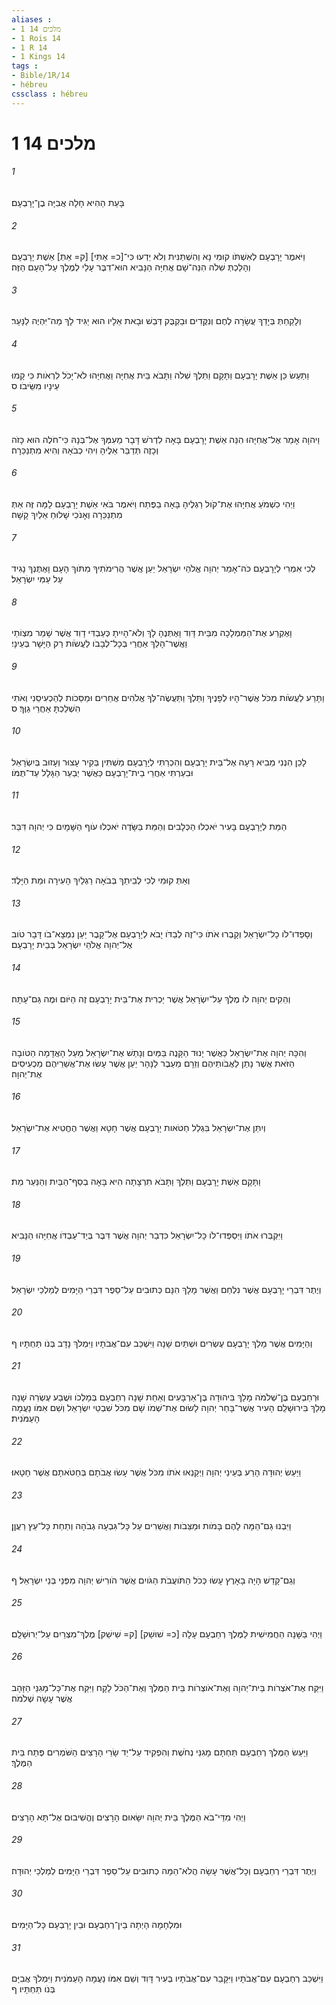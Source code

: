 ```yaml
---
aliases : 
- 1 מלכים 14
- 1 Rois 14
- 1 R 14
- 1 Kings 14
tags : 
- Bible/1R/14
- hébreu
cssclass : hébreu
---
```


# 1 מלכים 14

###### 1
בָּעֵת הַהִיא חָלָה אֲבִיָּה בֶן־יָרָבְעָם׃
###### 2
וַיֹּאמֶר יָרָבְעָם לְאִשְׁתֹּו קוּמִי נָא וְהִשְׁתַּנִּית וְלֹא יֵדְעוּ כִּי־[כ= אַתִּי] [ק= אַתְּ] אֵשֶׁת יָרָבְעָם וְהָלַכְתְּ שִׁלֹה הִנֵּה־שָׁם אֲחִיָּה הַנָּבִיא הוּא־דִבֶּר עָלַי לְמֶלֶךְ עַל־הָעָם הַזֶּה׃
###### 3
וְלָקַחַתְּ בְּיָדֵךְ עֲשָׂרָה לֶחֶם וְנִקֻּדִים וּבַקְבֻּק דְּבַשׁ וּבָאת אֵלָיו הוּא יַגִּיד לָךְ מַה־יִּהְיֶה לַנָּעַר׃
###### 4
וַתַּעַשׂ כֵּן אֵשֶׁת יָרָבְעָם וַתָּקָם וַתֵּלֶךְ שִׁלֹה וַתָּבֹא בֵּית אֲחִיָּה וַאֲחִיָּהוּ לֹא־יָכֹל לִרְאֹות כִּי קָמוּ עֵינָיו מִשֵּׂיבֹו׃ ס
###### 5
וַיהוָה אָמַר אֶל־אֲחִיָּהוּ הִנֵּה אֵשֶׁת יָרָבְעָם בָּאָה לִדְרֹשׁ דָּבָר מֵעִמְּךָ אֶל־בְּנָהּ כִּי־חֹלֶה הוּא כָּזֹה וְכָזֶה תְּדַבֵּר אֵלֶיהָ וִיהִי כְבֹאָהּ וְהִיא מִתְנַכֵּרָה׃
###### 6
וַיְהִי כִשְׁמֹעַ אֲחִיָּהוּ אֶת־קֹול רַגְלֶיהָ בָּאָה בַפֶּתַח וַיֹּאמֶר בֹּאִי אֵשֶׁת יָרָבְעָם לָמָּה זֶּה אַתְּ מִתְנַכֵּרָה וְאָנֹכִי שָׁלוּחַ אֵלַיִךְ קָשָׁה׃
###### 7
לְכִי אִמְרִי לְיָרָבְעָם כֹּה־אָמַר יְהוָה אֱלֹהֵי יִשְׂרָאֵל יַעַן אֲשֶׁר הֲרִימֹתִיךָ מִתֹּוךְ הָעָם וָאֶתֶּנְךָ נָגִיד עַל עַמִּי יִשְׂרָאֵל׃
###### 8
וָאֶקְרַע אֶת־הַמַּמְלָכָה מִבֵּית דָּוִד וָאֶתְּנֶהָ לָךְ וְלֹא־הָיִיתָ כְּעַבְדִּי דָוִד אֲשֶׁר שָׁמַר מִצְוֹתַי וַאֲשֶׁר־הָלַךְ אַחֲרַי בְּכָל־לְבָבֹו לַעֲשֹׂות רַק הַיָּשָׁר בְּעֵינָי׃
###### 9
וַתָּרַע לַעֲשֹׂות מִכֹּל אֲשֶׁר־הָיוּ לְפָנֶיךָ וַתֵּלֶךְ וַתַּעֲשֶׂה־לְּךָ אֱלֹהִים אֲחֵרִים וּמַסֵּכֹות לְהַכְעִיסֵנִי וְאֹתִי הִשְׁלַכְתָּ אַחֲרֵי גַוֶּךָ׃ ס
###### 10
לָכֵן הִנְנִי מֵבִיא רָעָה אֶל־בֵּית יָרָבְעָם וְהִכְרַתִּי לְיָרָבְעָם מַשְׁתִּין בְּקִיר עָצוּר וְעָזוּב בְּיִשְׂרָאֵל וּבִעַרְתִּי אַחֲרֵי בֵית־יָרָבְעָם כַּאֲשֶׁר יְבַעֵר הַגָּלָל עַד־תֻּמֹּו׃
###### 11
הַמֵּת לְיָרָבְעָם בָּעִיר יֹאכְלוּ הַכְּלָבִים וְהַמֵּת בַּשָּׂדֶה יֹאכְלוּ עֹוף הַשָּׁמָיִם כִּי יְהוָה דִּבֵּר׃
###### 12
וְאַתְּ קוּמִי לְכִי לְבֵיתֵךְ בְּבֹאָה רַגְלַיִךְ הָעִירָה וּמֵת הַיָּלֶד׃
###### 13
וְסָפְדוּ־לֹו כָל־יִשְׂרָאֵל וְקָבְרוּ אֹתֹו כִּי־זֶה לְבַדֹּו יָבֹא לְיָרָבְעָם אֶל־קָבֶר יַעַן נִמְצָא־בֹו דָּבָר טֹוב אֶל־יְהוָה אֱלֹהֵי יִשְׂרָאֵל בְּבֵית יָרָבְעָם׃
###### 14
וְהֵקִים יְהוָה לֹו מֶלֶךְ עַל־יִשְׂרָאֵל אֲשֶׁר יַכְרִית אֶת־בֵּית יָרָבְעָם זֶה הַיֹּום וּמֶה גַּם־עָתָּה׃
###### 15
וְהִכָּה יְהוָה אֶת־יִשְׂרָאֵל כַּאֲשֶׁר יָנוּד הַקָּנֶה בַּמַּיִם וְנָתַשׁ אֶת־יִשְׂרָאֵל מֵעַל הָאֲדָמָה הַטֹּובָה הַזֹּאת אֲשֶׁר נָתַן לַאֲבֹותֵיהֶם וְזֵרָם מֵעֵבֶר לַנָּהָר יַעַן אֲשֶׁר עָשׂוּ אֶת־אֲשֵׁרֵיהֶם מַכְעִיסִים אֶת־יְהוָה׃
###### 16
וְיִתֵּן אֶת־יִשְׂרָאֵל בִּגְלַל חַטֹּאות יָרָבְעָם אֲשֶׁר חָטָא וַאֲשֶׁר הֶחֱטִיא אֶת־יִשְׂרָאֵל׃
###### 17
וַתָּקָם אֵשֶׁת יָרָבְעָם וַתֵּלֶךְ וַתָּבֹא תִרְצָתָה הִיא בָּאָה בְסַף־הַבַּיִת וְהַנַּעַר מֵת׃
###### 18
וַיִּקְבְּרוּ אֹתֹו וַיִּסְפְּדוּ־לֹו כָּל־יִשְׂרָאֵל כִּדְבַר יְהוָה אֲשֶׁר דִּבֶּר בְּיַד־עַבְדֹּו אֲחִיָּהוּ הַנָּבִיא׃
###### 19
וְיֶתֶר דִּבְרֵי יָרָבְעָם אֲשֶׁר נִלְחַם וַאֲשֶׁר מָלָךְ הִנָּם כְּתוּבִים עַל־סֵפֶר דִּבְרֵי הַיָּמִים לְמַלְכֵי יִשְׂרָאֵל׃
###### 20
וְהַיָּמִים אֲשֶׁר מָלַךְ יָרָבְעָם עֶשְׂרִים וּשְׁתַּיִם שָׁנָה וַיִּשְׁכַּב עִם־אֲבֹתָיו וַיִּמְלֹךְ נָדָב בְּנֹו תַּחְתָּיו׃ ף
###### 21
וּרְחַבְעָם בֶּן־שְׁלֹמֹה מָלַךְ בִּיהוּדָה בֶּן־אַרְבָּעִים וְאַחַת שָׁנָה רְחַבְעָם בְּמָלְכֹו וּשֲׁבַע עֶשְׂרֵה שָׁנָה מָלַךְ בִּירוּשָׁלִַם הָעִיר אֲשֶׁר־בָּחַר יְהוָה לָשׂוּם אֶת־שְׁמֹו שָׁם מִכֹּל שִׁבְטֵי יִשְׂרָאֵל וְשֵׁם אִמֹּו נַעֲמָה הָעַמֹּנִית׃
###### 22
וַיַּעַשׂ יְהוּדָה הָרַע בְּעֵינֵי יְהוָה וַיְקַנְאוּ אֹתֹו מִכֹּל אֲשֶׁר עָשׂוּ אֲבֹתָם בְּחַטֹּאתָם אֲשֶׁר חָטָאוּ׃
###### 23
וַיִּבְנוּ גַם־הֵמָּה לָהֶם בָּמֹות וּמַצֵּבֹות וַאֲשֵׁרִים עַל כָּל־גִּבְעָה גְבֹהָה וְתַחַת כָּל־עֵץ רַעֲןָן׃
###### 24
וְגַם־קָדֵשׁ הָיָה בָאָרֶץ עָשׂוּ כְּכֹל הַתֹּועֲבֹת הַגֹּויִם אֲשֶׁר הֹורִישׁ יְהוָה מִפְּנֵי בְּנֵי יִשְׂרָאֵל׃ ף
###### 25
וַיְהִי בַּשָּׁנָה הַחֲמִישִׁית לַמֶּלֶךְ רְחַבְעָם עָלָה [כ= שׁוּשַׁק] [ק= שִׁישַׁק] מֶלֶךְ־מִצְרַיִם עַל־יְרוּשָׁלִָם׃
###### 26
וַיִּקַּח אֶת־אֹצְרֹות בֵּית־יְהוָה וְאֶת־אֹוצְרֹות בֵּית הַמֶּלֶךְ וְאֶת־הַכֹּל לָקָח וַיִּקַּח אֶת־כָּל־מָגִנֵּי הַזָּהָב אֲשֶׁר עָשָׂה שְׁלֹמֹה׃
###### 27
וַיַּעַשׂ הַמֶּלֶךְ רְחַבְעָם תַּחְתָּם מָגִנֵּי נְחֹשֶׁת וְהִפְקִיד עַל־יַד שָׂרֵי הָרָצִים הַשֹּׁמְרִים פֶּתַח בֵּית הַמֶּלֶךְ׃
###### 28
וַיְהִי מִדֵּי־בֹא הַמֶּלֶךְ בֵּית יְהוָה יִשָּׂאוּם הָרָצִים וֶהֱשִׁיבוּם אֶל־תָּא הָרָצִים׃
###### 29
וְיֶתֶר דִּבְרֵי רְחַבְעָם וְכָל־אֲשֶׁר עָשָׂה הֲלֹא־הֵמָּה כְתוּבִים עַל־סֵפֶר דִּבְרֵי הַיָּמִים לְמַלְכֵי יְהוּדָה׃
###### 30
וּמִלְחָמָה הָיְתָה בֵין־רְחַבְעָם וּבֵין יָרָבְעָם כָּל־הַיָּמִים׃
###### 31
וַיִּשְׁכַּב רְחַבְעָם עִם־אֲבֹתָיו וַיִּקָּבֵר עִם־אֲבֹתָיו בְּעִיר דָּוִד וְשֵׁם אִמֹּו נַעֲמָה הָעַמֹּנִית וַיִּמְלֹךְ אֲבִיָּם בְּנֹו תַּחְתָּיו׃ ף
